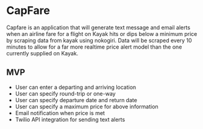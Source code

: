 CapFare
=========

Capfare is an application that will generate text message and email alerts when an airline fare for a flight on Kayak hits or dips below a minimum price by scraping data from kayak using nokogiri. Data will be scraped every 10 minutes to allow for a far more realtime price alert model than the one currently supplied on Kayak.

MVP
-----
- User can enter a departing and arriving location
- User can specify round-trip or one-way
- User can specify departure date and return date
- User can specify a maximum price for above information
- Email notification when price is met
- Twilio API integration for sending text alerts